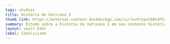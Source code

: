 ```yaml
---
tags: studies
title: História do Vaticano I
thumb_link: https://external-content.duckduckgo.com/iu/?u=https%3A%2F%2Fcdn.britannica.com%2F51%2F166551-050-38F2CB63%2FPius-IX-First-Vatican-Council-December-8-1869.jpg&f=1&nofb=1&ipt=006daecd20544e492b0c3a55c3c4a71bc6440e2c4ab58fa1856660eb70e12990
summary: Estudo sobre a história do Vaticano I em seu contexto histórico, pela perspectiva do Cardeal Henry Mannig.
layout: vault.html
label: Catolicismo
---
```

